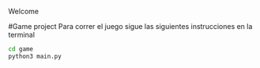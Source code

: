 Welcome

#Game project
Para correr el juego sigue las siguientes instrucciones en la terminal

```sh
cd game
python3 main.py
```
